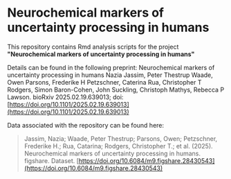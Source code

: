 # Neurochemical markers of uncertainty processing in humans
This repository contains Rmd analysis scripts for the project **"Neurochemical markers of uncertainty processing in humans"**

Details can be found in the following preprint:
Neurochemical markers of uncertainty processing in humans
Nazia Jassim, Peter Thestrup Waade, Owen Parsons, Frederike H Petzschner, Caterina Rua, Christopher T Rodgers, Simon Baron-Cohen, John Suckling, Christoph Mathys, Rebecca P Lawson. bioRxiv 2025.02.19.639013; doi: [https://doi.org/10.1101/2025.02.19.639013](https://doi.org/10.1101/2025.02.19.639013)

Data associated with the repository can be found here:
> Jassim, Nazia; Waade, Peter Thestrup; Parsons, Owen; Petzschner, Frederike H.; Rua, Catarina; Rodgers, Christopher T.; et al. (2025). Neurochemical markers of uncertainty processing in humans. figshare. Dataset. [https://doi.org/10.6084/m9.figshare.28430543](https://doi.org/10.6084/m9.figshare.28430543)
